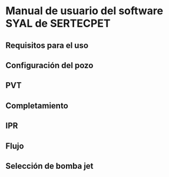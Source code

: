 # Manual de usuario del software SYAL de SERTECPET

## Requisitos para el uso
## Configuración del pozo
## PVT
## Completamiento
## IPR
## Flujo
## Selección de bomba jet
